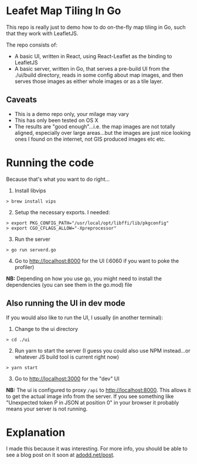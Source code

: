 # Leafet Map Tiling In Go

This repo is really just to demo how to do on-the-fly map tiling in Go, such that they work with LeafletJS.

The repo consists of:

 * A basic UI, written in React, using React-Leaflet as the binding to LeafletJS
 * A basic server, written in Go, that serves a pre-build UI from the ./ui/build directory, reads in some config about map images, and then serves those images as either whole images or as a tile layer.


## Caveats

 * This is a demo repo only, your milage may vary
 * This has only been tested on OS X
 * The results are "good enough"...i.e. the map images are not totally aligned, especially over large areas...but the images are just nice looking ones I found on the internet, not GIS produced images etc etc.

# Running the code

Because that's what you want to do right...

 1. Install libvips
    
   ```
> brew install vips
```

 2. Setup the necessary exports. I needed:
    
   ```
> export PKG_CONFIG_PATH="/usr/local/opt/libffi/lib/pkgconfig"
> export CGO_CFLAGS_ALLOW="-Xpreprocessor"
```

 3. Run the server

   ```
   > go run serverd.go
   ```
 4. Go to [http://localhost:8000](http://localhost:8000) for the UI (:6060 if you want to poke the profiler)

 
**NB:** Depending on how you use go, you might need to install the dependencies (you can see them in the go.mod) file

## Also running the UI in dev mode

If you would also like to run the UI, I usually (in another terminal):

 1. Change to the ui directory

 ```
 > cd ./ui
 ```
 
 2. Run yarn to start the server (I guess you could also use NPM instead...or whatever JS build tool is current right now)
 
 ```
 > yarn start
 ```
 
 3. Go to [http://localhost:3000](http://localhost:3000) for the "dev" UI

**NB:** The ui is configured to proxy `/api` to [http://localhost:8000](http://localhost:8000). This allows it to get the actual image info from the server. If you see something like "Unexpected token P in JSON at position 0" in your browser it probably means your server is not running.

# Explanation

I made this because it was interesting. For more info, you should be able to see a blog post on it soon at [adodd.net/post](http://adodd.net/post).
